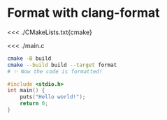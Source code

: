 # Format with clang-format

<<< ./CMakeLists.txt{cmake}

<<< ./main.c

```sh
cmake -B build
cmake --build build --target format
# ✨ Now the code is formatted!
```

```c
#include <stdio.h>
int main() {
    puts("Hello world!");
    return 0;
}
```
